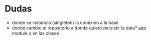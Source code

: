 # Dudas
- donde se instancia (singleton) la conexion a la base
- donde cambio el repositorio a donde quiero persistir la data? app module o en las clases